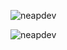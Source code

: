 <p>&nbsp;<img align="left" src="https://github-readme-stats.vercel.app/api?username=neapdev&show_icons=true&theme=radical&locale=en" alt="neapdev" /></p>

<p><img align="left" src="https://github-readme-stats.vercel.app/api/top-langs/?username=neapdev&theme=radical&locale=en&layout=compact" alt="neapdev" /></p>
<h3 align="right"></h3>

